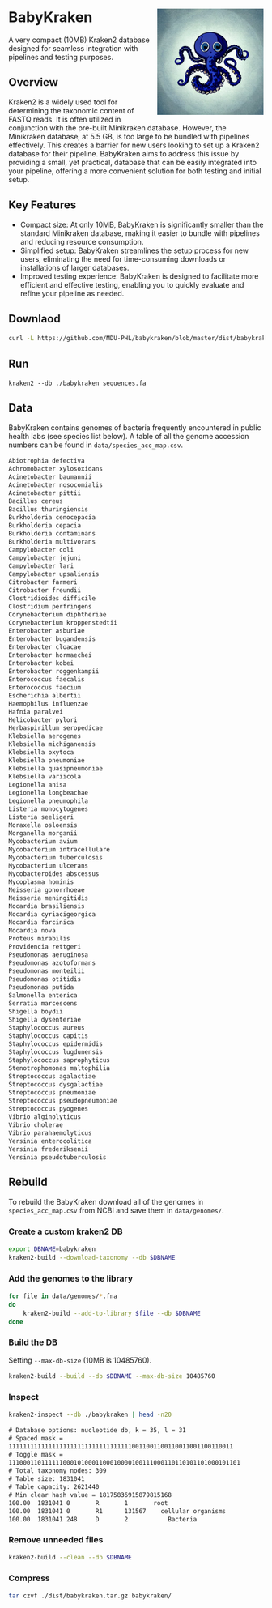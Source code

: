 # BabyKraken <img src='images/logo.png' align="right" height="210" />

A very compact (10MB) Kraken2 database designed for seamless integration with pipelines and testing purposes.

## Overview
Kraken2 is a widely used tool for determining the taxonomic content of FASTQ reads. It is often utilized in conjunction with the pre-built Minikraken database. However, the Minikraken database, at 5.5 GB, is too large to be bundled with pipelines effectively. This creates a barrier for new users looking to set up a Kraken2 database for their pipeline. BabyKraken aims to address this issue by providing a small, yet practical, database that can be easily integrated into your pipeline, offering a more convenient solution for both testing and initial setup.

## Key Features
- Compact size: At only 10MB, BabyKraken is significantly smaller than the standard Minikraken database, making it easier to bundle with pipelines and reducing resource consumption.
- Simplified setup: BabyKraken streamlines the setup process for new users, eliminating the need for time-consuming downloads or installations of larger databases.
- Improved testing experience: BabyKraken is designed to facilitate more efficient and effective testing, enabling you to quickly evaluate and refine your pipeline as needed.

## Downlaod 

```bash
curl -L https://github.com/MDU-PHL/babykraken/blob/master/dist/babykraken.tar.gz?raw=true | tar xz
```

## Run

```
kraken2 --db ./babykraken sequences.fa
```

## Data 

BabyKraken contains genomes of bacteria frequently encountered in public health labs (see species list below). A table of all the genome accession numbers can be found in `data/species_acc_map.csv`.

```
Abiotrophia defectiva
Achromobacter xylosoxidans
Acinetobacter baumannii
Acinetobacter nosocomialis
Acinetobacter pittii
Bacillus cereus
Bacillus thuringiensis
Burkholderia cenocepacia
Burkholderia cepacia
Burkholderia contaminans
Burkholderia multivorans
Campylobacter coli
Campylobacter jejuni
Campylobacter lari
Campylobacter upsaliensis
Citrobacter farmeri
Citrobacter freundii
Clostridioides difficile
Clostridium perfringens
Corynebacterium diphtheriae
Corynebacterium kroppenstedtii
Enterobacter asburiae
Enterobacter bugandensis
Enterobacter cloacae
Enterobacter hormaechei
Enterobacter kobei
Enterobacter roggenkampii
Enterococcus faecalis
Enterococcus faecium
Escherichia albertii
Haemophilus influenzae
Hafnia paralvei
Helicobacter pylori
Herbaspirillum seropedicae
Klebsiella aerogenes
Klebsiella michiganensis
Klebsiella oxytoca
Klebsiella pneumoniae
Klebsiella quasipneumoniae
Klebsiella variicola
Legionella anisa
Legionella longbeachae
Legionella pneumophila
Listeria monocytogenes
Listeria seeligeri
Moraxella osloensis
Morganella morganii
Mycobacterium avium
Mycobacterium intracellulare
Mycobacterium tuberculosis
Mycobacterium ulcerans
Mycobacteroides abscessus
Mycoplasma hominis
Neisseria gonorrhoeae
Neisseria meningitidis
Nocardia brasiliensis
Nocardia cyriacigeorgica
Nocardia farcinica
Nocardia nova
Proteus mirabilis
Providencia rettgeri
Pseudomonas aeruginosa
Pseudomonas azotoformans
Pseudomonas monteilii
Pseudomonas otitidis
Pseudomonas putida
Salmonella enterica
Serratia marcescens
Shigella boydii
Shigella dysenteriae
Staphylococcus aureus
Staphylococcus capitis
Staphylococcus epidermidis
Staphylococcus lugdunensis
Staphylococcus saprophyticus
Stenotrophomonas maltophilia
Streptococcus agalactiae
Streptococcus dysgalactiae
Streptococcus pneumoniae
Streptococcus pseudopneumoniae
Streptococcus pyogenes
Vibrio alginolyticus
Vibrio cholerae
Vibrio parahaemolyticus
Yersinia enterocolitica
Yersinia frederiksenii
Yersinia pseudotuberculosis
```

## Rebuild 

To rebuild the BabyKraken download all of the genomes in `species_acc_map.csv` from NCBI and save them in `data/genomes/`. 

### Create a custom kraken2 DB

```bash
export DBNAME=babykraken
kraken2-build --download-taxonomy --db $DBNAME
```

### Add the genomes to the library
```bash
for file in data/genomes/*.fna
do
    kraken2-build --add-to-library $file --db $DBNAME
done
```

### Build the DB 

Setting `--max-db-size` (10MB is 10485760).

```bash
kraken2-build --build --db $DBNAME --max-db-size 10485760
```

### Inspect 

```bash
kraken2-inspect --db ./babykraken | head -n20
```
```
# Database options: nucleotide db, k = 35, l = 31
# Spaced mask = 11111111111111111111111111111111110011001100110011001100110011
# Toggle mask = 1110001101111110001010001100010000100111000110110101101000101101
# Total taxonomy nodes: 309
# Table size: 1831041
# Table capacity: 2621440
# Min clear hash value = 18175836915879815168
100.00  1831041 0       R       1       root
100.00  1831041 0       R1      131567    cellular organisms
100.00  1831041 248     D       2           Bacteria
```

### Remove unneeded files

```bash
kraken2-build --clean --db $DBNAME
```

### Compress

```bash
tar czvf ./dist/babykraken.tar.gz babykraken/
```
